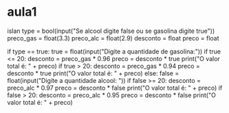 # aula1
islan
type = bool(input("Se alcool digite false ou se gasolina digite true"))
preco_gas = float(3.3)
preco_alc = float(2.9)
desconto = float
preco = float

if type == true:
    true = float(input("Digite a quantidade de gasolina:"))
        if true <= 20:
        desconto = preco_gas * 0.96
        preco = desconto * true
        print("O valor total é: " + preco)
        if true > 20:
        desconto = preco_gas * 0.94
        preco = desconto * true
        print("O valor total é: " + preco)
else:
    false = float(input("Digite a quantidade alcool: "))
    if false >= 20:
    desconto = preco_alc * 0.97
    preco = desconto * false
    print("O valor total é: " + preco)
    if false > 20:
    desconto = preco_alc * 0.95
    preco = desconto * false
    print("O valor total é: " + preco)
